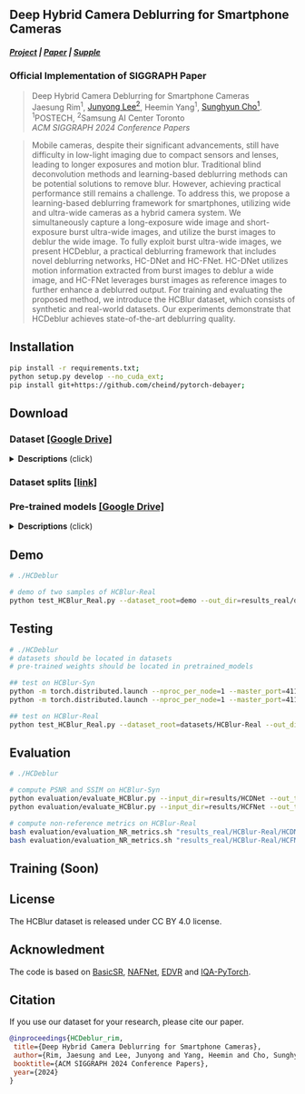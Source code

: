 ## Deep Hybrid Camera Deblurring for Smartphone Cameras
##### [Project](https://cg.postech.ac.kr/research/hcdeblur/) | [Paper](https://cg.postech.ac.kr/research/hcdeblur/assets/pdf/HCDeblur.pdf) | [Supple](https://cg.postech.ac.kr/research/hcdeblur/assets/HCDeblur_supple.zip)

### Official Implementation of SIGGRAPH Paper 

> Deep Hybrid Camera Deblurring for Smartphone Cameras<br>
> Jaesung Rim<sup>1</sup>, [Junyong Lee<sup>2</sup>](https://junyonglee.me/), Heemin Yang<sup>1</sup>, [Sunghyun Cho<sup>1</sup>](https://www.scho.pe.kr/). <br>
> <sup>1</sup>POSTECH, <sup>2</sup>Samsung AI Center Toronto<br>
> *ACM SIGGRAPH 2024 Conference Papers*<br>

>Mobile cameras, despite their significant advancements, still have difficulty in low-light imaging due to compact sensors and lenses, leading to longer exposures and motion blur. Traditional blind deconvolution methods and learning-based deblurring methods can be potential solutions to remove blur. However, achieving practical performance still remains a challenge. To address this, we propose a learning-based deblurring framework for smartphones, utilizing wide and ultra-wide cameras as a hybrid camera system. We simultaneously capture a long-exposure wide image and short-exposure burst ultra-wide images, and utilize the burst images to deblur the wide image. To fully exploit burst ultra-wide images, we present HCDeblur, a practical deblurring framework that includes novel deblurring networks, HC-DNet and HC-FNet. HC-DNet utilizes motion information extracted from burst images to deblur a wide image, and HC-FNet leverages burst images as reference images to further enhance a deblurred output. For training and evaluating the proposed method, we introduce the HCBlur dataset, which consists of synthetic and real-world datasets. Our experiments demonstrate that HCDeblur achieves state-of-the-art deblurring quality.

## Installation 

```bash
pip install -r requirements.txt;
python setup.py develop --no_cuda_ext;
pip install git+https://github.com/cheind/pytorch-debayer;
```
## Download

### Dataset [[Google Drive]](https://drive.google.com/drive/folders/1Lk3Gh8_mnpbVuxRz6g0wsVsJ26sP8lXx?usp=sharing) 

<details>
<summary><strong>Descriptions</strong> (click) </summary>

- HCBlur-Syn
  - HCBlur_Syn_train : 5,795 samples for training.
    - We synthesize noise and saturation pixels during training process. 
    - Please refer to [RSBlurPipeline_for_W]() and [RSBlurPipeline_for_UW]()
  - HCBlur_Syn_val : 880 samples for validation.
  - HCBlur_Syn_test : 1,731 samples for evaluation.
- HCBlur-Real
  - 471 pairs of real-world blurred W and U

#### The HCBlur-Syn dataset

```bash
# HCBlur_Syn_train.zip
HCBlur_Syn_test
├── longW # long-exposure wide images
│   ├── 0908/20230908_10_32_05/000001
│   │   ├── longW/blur # folder of blurred image
│   │   ├── longW/gt # folder of gt sharp image
│   ...
├── shortUW # short-exposure ultra-wide images
│   ├── 0908/20230908_10_32_05/000001
│   │   ├── UWseqs/000001 # ultra-wide sequnece corresponding to longW/0908/20230908_10_32_27/000001
│   ...
├── shortUW_depth # estimated depth from FOV alignment step.
│   ├── 0908/20230908_10_32_05_depth.txt # estimated depth values
│   ...
├── shortUW_flows # estimated optical flows from ultra-wide images.
│   ├── 0908/20230908_10_32_05/000001
│   │   ├── UWflows/000001 # estimate optical flows
│   ...
...
```

#### The HCBlur-Real dataset
```bash
# HCBlur_Real.zip
HCBlur_Real
├── longW # long-exposure wide images
│   ├── 1780013444228916_1780013544228916.png 
│   ...
├── shortUW 
│   ├── 1780013444228916_1780013544228916 # ultra-wide sequnece corresponding to 1780013444228916_1780013544228916.png
│   │   ├── 1780013434097457_1780013442430791.jpg 
│   ...
...
```
</details>

### Dataset splits [[link]](./datalist/)

### Pre-trained models [[Google Drive]](https://drive.google.com/drive/folders/1G8ND0oPQ1sA2XQ1sXTR_Esp2ehJy9HGJ?usp=sharing)
<details>
<summary><strong>Descriptions</strong> (click) </summary>

- HC-DNet.pth: Weight of HC-DNet trained on HCBlur.
- HC-FNet.pth: Weight of HC-FNet trained on HCBlur.
- raft-sintel: Weight of RAFT.
- raft-small: Weight of RAFT_small.
</details>

## Demo
```bash
# ./HCDeblur

# demo of two samples of HCBlur-Real
python test_HCBlur_Real.py --dataset_root=demo --out_dir=results_real/demo
```

## Testing

```bash
# ./HCDeblur
# datasets should be located in datasets
# pre-trained weights should be located in pretrained_models

## test on HCBlur-Syn
python -m torch.distributed.launch --nproc_per_node=1 --master_port=4114 basicsr/test.py -opt options/test/HCDNet-test.yml --launcher pytorch
python -m torch.distributed.launch --nproc_per_node=1 --master_port=4115 basicsr/test.py -opt options/test/HCFNet-test.yml --launcher pytorch

## test on HCBlur-Real
python test_HCBlur_Real.py --dataset_root=datasets/HCBlur-Real --out_dir=results/HCBlur-Real
```

## Evaluation

```bash
# ./HCDeblur

# compute PSNR and SSIM on HCBlur-Syn
python evaluation/evaluate_HCBlur.py --input_dir=results/HCDNet --out_txt=HCDNet.txt
python evaluation/evaluate_HCBlur.py --input_dir=results/HCFNet --out_txt=HCFNet.txt

# compute non-reference metrics on HCBlur-Real
bash evaluation/evaluation_NR_metrics.sh "results_real/HCBlur-Real/HCDNet/*_HCDNet.png" HCDNet;
bash evaluation/evaluation_NR_metrics.sh "results_real/HCBlur-Real/HCFNet/*_HCFNet.png" HCFNet;
```

## Training (Soon)

## License

The HCBlur dataset is released under CC BY 4.0 license.

## Acknowledment

The code is based on [BasicSR](https://github.com/XPixelGroup/BasicSR), [NAFNet](https://github.com/megvii-research/NAFNet), [EDVR](https://github.com/xinntao/EDVR) and [IQA-PyTorch](https://github.com/chaofengc/IQA-PyTorch).

## Citation

If you use our dataset for your research, please cite our paper.

```bibtex
@inproceedings{HCDeblur_rim,
 title={Deep Hybrid Camera Deblurring for Smartphone Cameras},
 author={Rim, Jaesung and Lee, Junyong and Yang, Heemin and Cho, Sunghyun},
 booktitle={ACM SIGGRAPH 2024 Conference Papers},
 year={2024}
}